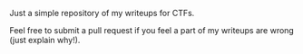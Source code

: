 Just a simple repository of my writeups for CTFs.

Feel free to submit a pull request if you feel a part of my writeups are wrong (just explain why!).
